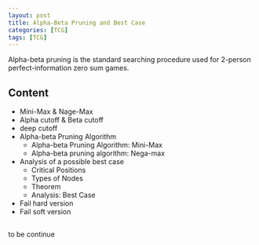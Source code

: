 ```yaml
---
layout: post
title: Alpha-Beta Pruning and Best Case
categories: [TCG]
tags: [TCG]
---
```


Alpha-beta pruning is the standard searching procedure used for 2-person perfect-information zero sum games.  

## Content

- Mini-Max & Nage-Max
- Alpha cutoff & Beta cutoff
- deep cutoff
- Alpha-beta Pruning Algorithm
    - Alpha-beta Pruning Algorithm: Mini-Max
    - Alpha-beta pruning algorithm: Nega-max
- Analysis of a possible best case
    - Critical Positions
    - Types of Nodes
    - Theorem
    - Analysis: Best Case
- Fail hard version
- Fail soft version

##

to be continue